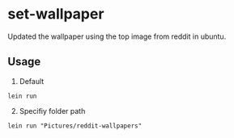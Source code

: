 # set-wallpaper

Updated the wallpaper using the top image from reddit in ubuntu.

## Usage
1. Default

`lein run`

2. Specifiy folder path

`lein run "Pictures/reddit-wallpapers"`
